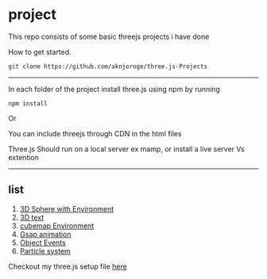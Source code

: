 # project

This repo consists of some basic threejs projects i have done

How to get started.

```bash
git clone https://github.com/aknjoroge/three.js-Projects
```

---

In each folder of the project install three.js using npm by running 

`npm install`

Or 

You can include threejs through CDN in the html files

Three.js Should run on a local server ex mamp, or install a live server Vs extention  

---

## list 
1. [3D Sphere with Environment](https://github.com/aknjoroge/three.js-Projects/tree/development/3D%20Sphere%20with%20Environment)
2. [3D text](https://github.com/aknjoroge/three.js-Projects/tree/development/3D%20text) 
3. [cubemap Environment](https://github.com/aknjoroge/three.js-Projects/tree/development/cubemap%20Environment) 
4. [Gsap animation](https://github.com/aknjoroge/three.js-Projects/tree/development/Gsap%20animation) 
5. [Object Events](https://github.com/aknjoroge/three.js-Projects/tree/development/Object%20Events) 
6. [Particle system](https://github.com/aknjoroge/three.js-Projects/tree/development/Particle%20system) 
 


Checkout my three.js setup file [here](https://github.com/aknjoroge/Three.js-setup)